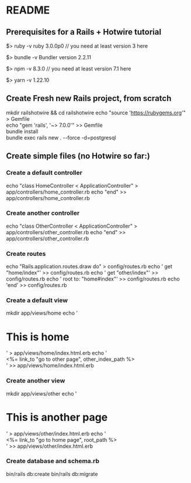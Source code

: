 # README

## Prerequisites for a Rails + Hotwire tutorial
$> ruby -v
ruby 3.0.0p0 // you need at least version 3 here

$> bundle -v
Bundler version 2.2.11

$> npm -v
8.3.0 // you need at least version 7.1 here

$> yarn -v
1.22.10

## Create Fresh new Rails project, from scratch

mkdir railshotwire && cd railshotwire 
echo "source 'https://rubygems.org'" > Gemfile  
echo "gem 'rails', '~> 7.0.0'" >> Gemfile  
bundle install  
bundle exec rails new . --force -d=postgresql 

## Create simple files (no Hotwire so far:)
### Create a default controller
echo "class HomeController < ApplicationController" > app/controllers/home_controller.rb
echo "end" >> app/controllers/home_controller.rb

### Create another controller
echo "class OtherController < ApplicationController" > app/controllers/other_controller.rb
echo "end" >> app/controllers/other_controller.rb

### Create routes
echo "Rails.application.routes.draw do" > config/routes.rb
echo '  get "home/index"' >> config/routes.rb
echo '  get "other/index"' >> config/routes.rb
echo '  root to: "home#index"' >> config/routes.rb
echo 'end' >> config/routes.rb

### Create a default view
mkdir app/views/home
echo '<h1>This is home</h1>' > app/views/home/index.html.erb
echo '<div><%= link_to "go to other page", other_index_path %></div>' >> app/views/home/index.html.erb

### Create another view
mkdir app/views/other
echo '<h1>This is another page</h1>' > app/views/other/index.html.erb
echo '<div><%= link_to "go to home page", root_path %></div>' >> app/views/other/index.html.erb

### Create database and schema.rb
bin/rails db:create
bin/rails db:migrate